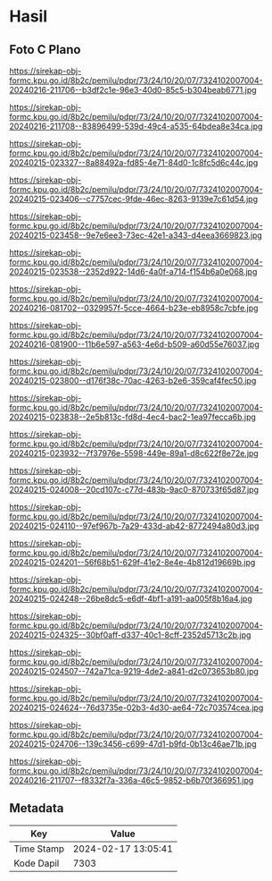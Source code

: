 # Hasil

## Foto C Plano

https://sirekap-obj-formc.kpu.go.id/8b2c/pemilu/pdpr/73/24/10/20/07/7324102007004-20240216-211706--b3df2c1e-96e3-40d0-85c5-b304beab6771.jpg

https://sirekap-obj-formc.kpu.go.id/8b2c/pemilu/pdpr/73/24/10/20/07/7324102007004-20240216-211708--83896499-539d-49c4-a535-64bdea8e34ca.jpg

https://sirekap-obj-formc.kpu.go.id/8b2c/pemilu/pdpr/73/24/10/20/07/7324102007004-20240215-023327--8a88492a-fd85-4e71-84d0-1c8fc5d6c44c.jpg

https://sirekap-obj-formc.kpu.go.id/8b2c/pemilu/pdpr/73/24/10/20/07/7324102007004-20240215-023406--c7757cec-9fde-46ec-8263-9139e7c61d54.jpg

https://sirekap-obj-formc.kpu.go.id/8b2c/pemilu/pdpr/73/24/10/20/07/7324102007004-20240215-023458--9e7e6ee3-73ec-42e1-a343-d4eea3669823.jpg

https://sirekap-obj-formc.kpu.go.id/8b2c/pemilu/pdpr/73/24/10/20/07/7324102007004-20240215-023538--2352d922-14d6-4a0f-a714-f154b6a0e068.jpg

https://sirekap-obj-formc.kpu.go.id/8b2c/pemilu/pdpr/73/24/10/20/07/7324102007004-20240216-081702--0329957f-5cce-4664-b23e-eb8958c7cbfe.jpg

https://sirekap-obj-formc.kpu.go.id/8b2c/pemilu/pdpr/73/24/10/20/07/7324102007004-20240216-081900--11b6e597-a563-4e6d-b509-a60d55e76037.jpg

https://sirekap-obj-formc.kpu.go.id/8b2c/pemilu/pdpr/73/24/10/20/07/7324102007004-20240215-023800--d176f38c-70ac-4263-b2e6-359caf4fec50.jpg

https://sirekap-obj-formc.kpu.go.id/8b2c/pemilu/pdpr/73/24/10/20/07/7324102007004-20240215-023838--2e5b813c-fd8d-4ec4-bac2-1ea97fecca6b.jpg

https://sirekap-obj-formc.kpu.go.id/8b2c/pemilu/pdpr/73/24/10/20/07/7324102007004-20240215-023932--7f37976e-5598-449e-89a1-d8c622f8e72e.jpg

https://sirekap-obj-formc.kpu.go.id/8b2c/pemilu/pdpr/73/24/10/20/07/7324102007004-20240215-024008--20cd107c-c77d-483b-9ac0-870733f65d87.jpg

https://sirekap-obj-formc.kpu.go.id/8b2c/pemilu/pdpr/73/24/10/20/07/7324102007004-20240215-024110--97ef967b-7a29-433d-ab42-8772494a80d3.jpg

https://sirekap-obj-formc.kpu.go.id/8b2c/pemilu/pdpr/73/24/10/20/07/7324102007004-20240215-024201--56f68b51-629f-41e2-8e4e-4b812d19669b.jpg

https://sirekap-obj-formc.kpu.go.id/8b2c/pemilu/pdpr/73/24/10/20/07/7324102007004-20240215-024248--26be8dc5-e6df-4bf1-a191-aa005f8b16a4.jpg

https://sirekap-obj-formc.kpu.go.id/8b2c/pemilu/pdpr/73/24/10/20/07/7324102007004-20240215-024325--30bf0aff-d337-40c1-8cff-2352d5713c2b.jpg

https://sirekap-obj-formc.kpu.go.id/8b2c/pemilu/pdpr/73/24/10/20/07/7324102007004-20240215-024507--742a71ca-9219-4de2-a841-d2c073653b80.jpg

https://sirekap-obj-formc.kpu.go.id/8b2c/pemilu/pdpr/73/24/10/20/07/7324102007004-20240215-024624--76d3735e-02b3-4d30-ae64-72c703574cea.jpg

https://sirekap-obj-formc.kpu.go.id/8b2c/pemilu/pdpr/73/24/10/20/07/7324102007004-20240215-024706--139c3456-c699-47d1-b9fd-0b13c46ae71b.jpg

https://sirekap-obj-formc.kpu.go.id/8b2c/pemilu/pdpr/73/24/10/20/07/7324102007004-20240216-211707--f8332f7a-336a-46c5-9852-b6b70f366951.jpg


## Metadata

| Key        | Value               |
| ---------- | ------------------- |
| Time Stamp | 2024-02-17 13:05:41 |
| Kode Dapil | 7303                |



